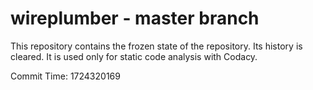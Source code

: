 # wireplumber - master branch

This repository contains the frozen state of the repository.
Its history is cleared. It is used only for static code
analysis with Codacy.

Commit Time: 1724320169